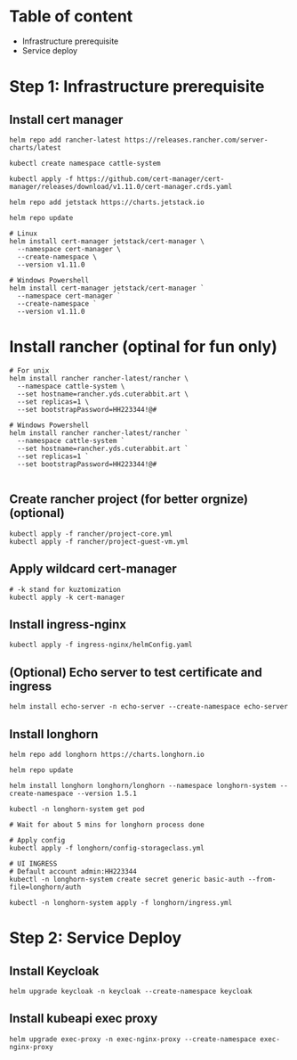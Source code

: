 # Table of content

- Infrastructure prerequisite
- Service deploy

# Step 1: Infrastructure prerequisite

## Install cert manager

```shell
helm repo add rancher-latest https://releases.rancher.com/server-charts/latest

kubectl create namespace cattle-system

kubectl apply -f https://github.com/cert-manager/cert-manager/releases/download/v1.11.0/cert-manager.crds.yaml

helm repo add jetstack https://charts.jetstack.io

helm repo update

# Linux
helm install cert-manager jetstack/cert-manager \
  --namespace cert-manager \
  --create-namespace \
  --version v1.11.0

# Windows Powershell
helm install cert-manager jetstack/cert-manager `
  --namespace cert-manager `
  --create-namespace `
  --version v1.11.0
```

# Install rancher (optinal for fun only)

```shell
# For unix
helm install rancher rancher-latest/rancher \
  --namespace cattle-system \
  --set hostname=rancher.yds.cuterabbit.art \
  --set replicas=1 \
  --set bootstrapPassword=HH223344!@#

# Windows Powershell
helm install rancher rancher-latest/rancher `
  --namespace cattle-system `
  --set hostname=rancher.yds.cuterabbit.art `
  --set replicas=1 `
  --set bootstrapPassword=HH223344!@#
  
```

## Create rancher project (for better orgnize) (optional)
```shell
kubectl apply -f rancher/project-core.yml
kubectl apply -f rancher/project-guest-vm.yml
```

## Apply wildcard cert-manager

```shell
# -k stand for kuztomization
kubectl apply -k cert-manager
```

## Install ingress-nginx

```shell
kubectl apply -f ingress-nginx/helmConfig.yaml
```

## (Optional) Echo server to test certificate and ingress
```shell
helm install echo-server -n echo-server --create-namespace echo-server
```

## Install longhorn

```shell
helm repo add longhorn https://charts.longhorn.io

helm repo update

helm install longhorn longhorn/longhorn --namespace longhorn-system --create-namespace --version 1.5.1

kubectl -n longhorn-system get pod

# Wait for about 5 mins for longhorn process done

# Apply config
kubectl apply -f longhorn/config-storageclass.yml

# UI INGRESS
# Default account admin:HH223344
kubectl -n longhorn-system create secret generic basic-auth --from-file=longhorn/auth

kubectl -n longhorn-system apply -f longhorn/ingress.yml
```

# Step 2: Service Deploy

## Install Keycloak

```shell
helm upgrade keycloak -n keycloak --create-namespace keycloak
```

## Install kubeapi exec proxy
```shell
helm upgrade exec-proxy -n exec-nginx-proxy --create-namespace exec-nginx-proxy
```
